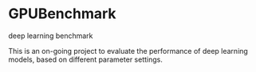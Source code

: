 # GPUBenchmark
deep learning benchmark

This is an on-going project to evaluate the performance of deep learning models, based on different parameter settings.
